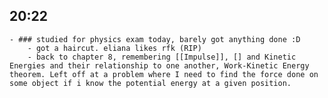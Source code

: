 ## 20:22
	- ### studied for physics exam today, barely got anything done :D
		- got a haircut. eliana likes rfk (RIP)
		- back to chapter 8, remembering [[Impulse]], [] and Kinetic Energies and their relationship to one another, Work-Kinetic Energy theorem. Left off at a problem where I need to find the force done on some object if i know the potential energy at a given position.